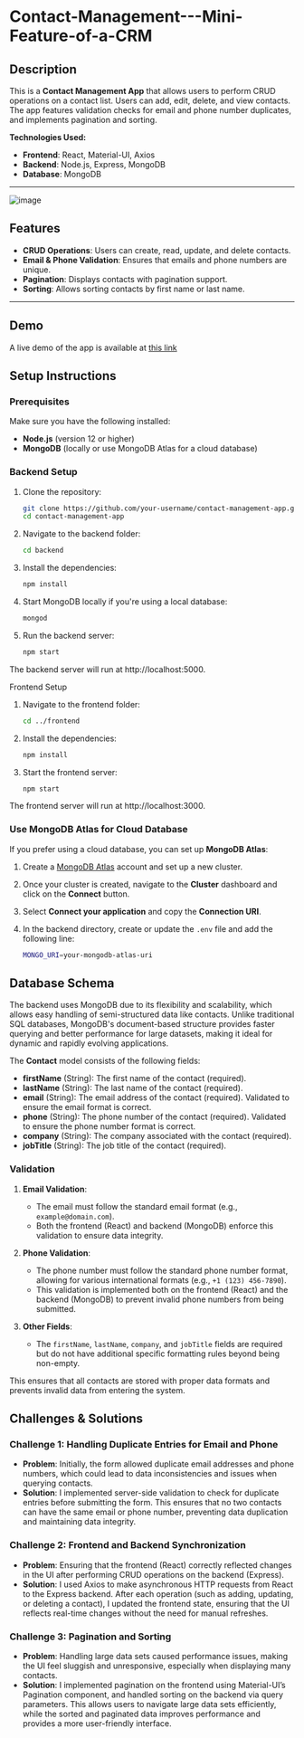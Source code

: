 # Contact-Management---Mini-Feature-of-a-CRM

## Description

This is a **Contact Management App** that allows users to perform CRUD operations on a contact list. Users can add, edit, delete, and view contacts. The app features validation checks for email and phone number duplicates, and implements pagination and sorting.

**Technologies Used:**
- **Frontend**: React, Material-UI, Axios
- **Backend**: Node.js, Express, MongoDB
- **Database**: MongoDB

---

![image](https://github.com/user-attachments/assets/df8a25dc-1c1f-42be-a157-c6dbc6880271)


## Features
- **CRUD Operations**: Users can create, read, update, and delete contacts.
- **Email & Phone Validation**: Ensures that emails and phone numbers are unique.
- **Pagination**: Displays contacts with pagination support.
- **Sorting**: Allows sorting contacts by first name or last name.

---

## Demo
A live demo of the app is available at [this link](https://contact-management-mini-feature-of-a-crm.onrender.com/) 

## Setup Instructions

### Prerequisites
Make sure you have the following installed:
- **Node.js** (version 12 or higher)
- **MongoDB** (locally or use MongoDB Atlas for a cloud database)

### Backend Setup

1. Clone the repository:
   ```bash
   git clone https://github.com/your-username/contact-management-app.git
   cd contact-management-app
   
2. Navigate to the backend folder:
   ```bash
   cd backend

3. Install the dependencies:
   ```bash
   npm install

4. Start MongoDB locally if you're using a local database:
   ```bash
   mongod

5. Run the backend server:
   ```bash
   npm start
The backend server will run at http://localhost:5000.

Frontend Setup

  1. Navigate to the frontend folder:
     ```bash
     cd ../frontend

  2. Install the dependencies:
     ```bash
     npm install

  3. Start the frontend server:
     ```bash
     npm start
The frontend server will run at http://localhost:3000.

### Use MongoDB Atlas for Cloud Database

If you prefer using a cloud database, you can set up **MongoDB Atlas**:

1. Create a [MongoDB Atlas](https://www.mongodb.com/cloud/atlas) account and set up a new cluster.
2. Once your cluster is created, navigate to the **Cluster** dashboard and click on the **Connect** button.
3. Select **Connect your application** and copy the **Connection URI**.
4. In the backend directory, create or update the `.env` file and add the following line:

   ```bash
   MONGO_URI=your-mongodb-atlas-uri

## Database Schema

The backend uses MongoDB due to its flexibility and scalability, which allows easy handling of semi-structured data like contacts. Unlike traditional SQL databases, MongoDB's document-based structure provides faster querying and better performance for large datasets, making it ideal for dynamic and rapidly evolving applications.

The **Contact** model consists of the following fields:

- **firstName** (String): The first name of the contact (required).
- **lastName** (String): The last name of the contact (required).
- **email** (String): The email address of the contact (required). Validated to ensure the email format is correct.
- **phone** (String): The phone number of the contact (required). Validated to ensure the phone number format is correct.
- **company** (String): The company associated with the contact (required).
- **jobTitle** (String): The job title of the contact (required).

### Validation

1. **Email Validation**: 
   - The email must follow the standard email format (e.g., `example@domain.com`).
   - Both the frontend (React) and backend (MongoDB) enforce this validation to ensure data integrity.

2. **Phone Validation**:
   - The phone number must follow the standard phone number format, allowing for various international formats (e.g., `+1 (123) 456-7890`).
   - This validation is implemented both on the frontend (React) and the backend (MongoDB) to prevent invalid phone numbers from being submitted.

3. **Other Fields**:
   - The `firstName`, `lastName`, `company`, and `jobTitle` fields are required but do not have additional specific formatting rules beyond being non-empty.

This ensures that all contacts are stored with proper data formats and prevents invalid data from entering the system.

## Challenges & Solutions

### Challenge 1: Handling Duplicate Entries for Email and Phone
- **Problem**: Initially, the form allowed duplicate email addresses and phone numbers, which could lead to data inconsistencies and issues when querying contacts.
- **Solution**: I implemented server-side validation to check for duplicate entries before submitting the form. This ensures that no two contacts can have the same email or phone number, preventing data duplication and maintaining data integrity.

### Challenge 2: Frontend and Backend Synchronization
- **Problem**: Ensuring that the frontend (React) correctly reflected changes in the UI after performing CRUD operations on the backend (Express).
- **Solution**: I used Axios to make asynchronous HTTP requests from React to the Express backend. After each operation (such as adding, updating, or deleting a contact), I updated the frontend state, ensuring that the UI reflects real-time changes without the need for manual refreshes.

### Challenge 3: Pagination and Sorting
- **Problem**: Handling large data sets caused performance issues, making the UI feel sluggish and unresponsive, especially when displaying many contacts.
- **Solution**: I implemented pagination on the frontend using Material-UI’s Pagination component, and handled sorting on the backend via query parameters. This allows users to navigate large data sets efficiently, while the sorted and paginated data improves performance and provides a more user-friendly interface.

